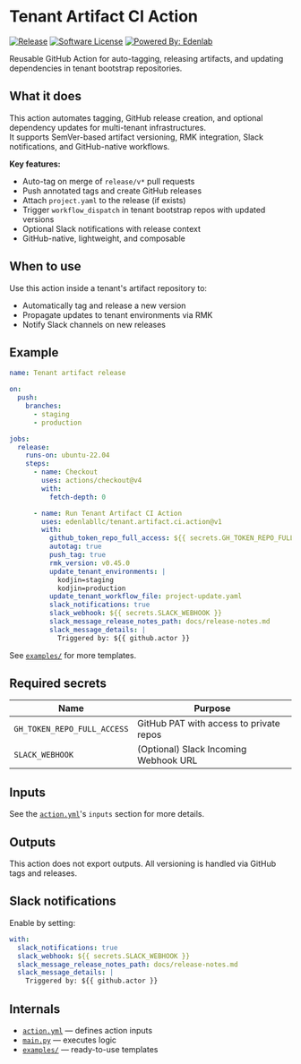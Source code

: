 # Tenant Artifact CI Action

[![Release](https://img.shields.io/github/v/release/edenlabllc/tenant.artifact.ci.action.svg?style=for-the-badge)](https://github.com/edenlabllc/tenant.artifact.ci.action/releases/latest)
[![Software License](https://img.shields.io/github/license/edenlabllc/tenant.artifact.ci.action.svg?style=for-the-badge)](LICENSE)
[![Powered By: Edenlab](https://img.shields.io/badge/powered%20by-edenlab-8A2BE2.svg?style=for-the-badge)](https://edenlab.io)

Reusable GitHub Action for auto-tagging, releasing artifacts, and updating dependencies in tenant bootstrap repositories.

## What it does

This action automates tagging, GitHub release creation, and optional dependency updates for multi-tenant infrastructures.  
It supports SemVer-based artifact versioning, RMK integration, Slack notifications, and GitHub-native workflows.

**Key features:**

- Auto-tag on merge of `release/v*` pull requests
- Push annotated tags and create GitHub releases
- Attach `project.yaml` to the release (if exists)
- Trigger `workflow_dispatch` in tenant bootstrap repos with updated versions
- Optional Slack notifications with release context
- GitHub-native, lightweight, and composable

## When to use

Use this action inside a tenant's artifact repository to:

- Automatically tag and release a new version
- Propagate updates to tenant environments via RMK
- Notify Slack channels on new releases

## Example

```yaml
name: Tenant artifact release

on:
  push:
    branches:
      - staging
      - production

jobs:
  release:
    runs-on: ubuntu-22.04
    steps:
      - name: Checkout
        uses: actions/checkout@v4
        with:
          fetch-depth: 0

      - name: Run Tenant Artifact CI Action
        uses: edenlabllc/tenant.artifact.ci.action@v1
        with:
          github_token_repo_full_access: ${{ secrets.GH_TOKEN_REPO_FULL_ACCESS }}
          autotag: true
          push_tag: true
          rmk_version: v0.45.0
          update_tenant_environments: |
            kodjin=staging
            kodjin=production
          update_tenant_workflow_file: project-update.yaml
          slack_notifications: true
          slack_webhook: ${{ secrets.SLACK_WEBHOOK }}
          slack_message_release_notes_path: docs/release-notes.md
          slack_message_details: |
            Triggered by: ${{ github.actor }}
```

See [`examples/`](./examples) for more templates.

## Required secrets

| Name                         | Purpose                                   |
|------------------------------|-------------------------------------------|
| `GH_TOKEN_REPO_FULL_ACCESS`  | GitHub PAT with access to private repos   |
| `SLACK_WEBHOOK`              | (Optional) Slack Incoming Webhook URL     |

## Inputs

See the [`action.yml`](./action.yml)'s `inputs` section for more details.

## Outputs

This action does not export outputs. All versioning is handled via GitHub tags and releases.

## Slack notifications

Enable by setting:

```yaml
with:
  slack_notifications: true
  slack_webhook: ${{ secrets.SLACK_WEBHOOK }}
  slack_message_release_notes_path: docs/release-notes.md
  slack_message_details: |
    Triggered by: ${{ github.actor }}
```

## Internals

- [`action.yml`](./action.yml) — defines action inputs  
- [`main.py`](./main.py) — executes logic  
- [`examples/`](./examples) — ready-to-use templates
